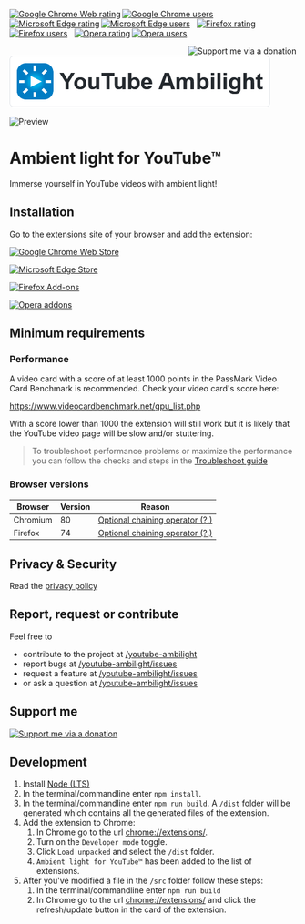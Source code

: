 [![Google Chrome Web rating](https://img.shields.io/chrome-web-store/rating/paponcgjfojgemddooebbgniglhkajkj?logo=googlechrome&color=brightgreen)](https://chrome.google.com/webstore/detail/youtube-ambilight/paponcgjfojgemddooebbgniglhkajkj) [![Google Chrome users](https://img.shields.io/chrome-web-store/users/paponcgjfojgemddooebbgniglhkajkj?logo=googlechrome&color=blue)](https://chrome.google.com/webstore/detail/youtube-ambilight/paponcgjfojgemddooebbgniglhkajkj) &nbsp; [![Microsoft Edge rating](https://img.shields.io/badge/dynamic/json?label=rating&suffix=/5&query=%24.averageRating&url=https%3A%2F%2Fmicrosoftedge.microsoft.com%2Faddons%2Fgetproductdetailsbycrxid%2Fcmggdjjjfembmemhleknmfpakmgggjcf&logo=embarcadero&color=brightgreen)](https://microsoftedge.microsoft.com/addons/detail/cmggdjjjfembmemhleknmfpakmgggjcf) [![Microsoft Edge users](https://img.shields.io/badge/dynamic/json?label=users&query=%24.activeInstallCount&url=https%3A%2F%2Fmicrosoftedge.microsoft.com%2Faddons%2Fgetproductdetailsbycrxid%2Fcmggdjjjfembmemhleknmfpakmgggjcf&logo=embarcadero&color=blue)](https://microsoftedge.microsoft.com/addons/detail/cmggdjjjfembmemhleknmfpakmgggjcf) &nbsp; [![Firefox rating](https://img.shields.io/amo/rating/ambient-light-for-youtube?logo=firefoxbrowser)](https://addons.mozilla.org/en-US/firefox/addon/ambient-light-for-youtube/) [![Firefox users](https://img.shields.io/amo/users/ambient-light-for-youtube?logo=firefoxbrowser&color=blue)](https://addons.mozilla.org/en-US/firefox/addon/ambient-light-for-youtube/) &nbsp; [![Opera rating](https://img.shields.io/badge/rating-4.4/5-brightgreen?logo=opera)](https://addons.opera.com/nl/extensions/details/youtube-ambilight/) [![Opera users](https://img.shields.io/badge/downloads-20k-blue?logo=opera)](https://addons.opera.com/nl/extensions/details/youtube-ambilight/)

<a href="https://ko-fi.com/G2G59EK8L" rel="noopener">
  <img align="right" src="https://github.com/WesselKroos/youtube-ambilight/blob/master/src/images/donate.svg?raw=true" title="Support me via a donation">
</a>

[![Ambient light for YouTube™](https://github.com/WesselKroos/youtube-ambilight/blob/master/assets/heading.png?raw=true)](https://github.com/WesselKroos/youtube-ambilight#readme)

![Preview](https://github.com/WesselKroos/chrome-youtube-ambilight/blob/master/assets/readme/screenshot-1.jpg?raw=true)


# Ambient light for YouTube™
Immerse yourself in YouTube videos with ambient light!

## Installation
Go to the extensions site of your browser and add the extension:

[![Google Chrome Web Store](https://github.com/WesselKroos/youtube-ambilight/blob/master/assets/browsers/Google%20Chrome.png?raw=true)](https://chrome.google.com/webstore/detail/youtube-ambilight/paponcgjfojgemddooebbgniglhkajkj)

[![Microsoft Edge Store](https://github.com/WesselKroos/chrome-youtube-ambilight/blob/master/assets/browsers/Microsoft%20Edge.png?raw=true)](https://microsoftedge.microsoft.com/addons/detail/cmggdjjjfembmemhleknmfpakmgggjcf)

[![Firefox Add-ons](https://github.com/WesselKroos/chrome-youtube-ambilight/blob/master/assets/browsers/Firefox.png?raw=true)](https://addons.mozilla.org/en-US/firefox/addon/ambient-light-for-youtube/)

[![Opera addons](https://github.com/WesselKroos/youtube-ambilight/blob/master/assets/browsers/Opera.png?raw=true)](https://addons.opera.com/nl/extensions/details/youtube-ambilight/)


## Minimum requirements

### Performance
A video card with a score of at least 1000 points in the PassMark Video Card Benchmark is recommended.
Check your video card's score here:

https://www.videocardbenchmark.net/gpu_list.php

With a score lower than 1000 the extension will still work but it is likely that the YouTube video page will be slow and/or stuttering.
> To troubleshoot performance problems or maximize the performance you can follow the checks and steps in the [Troubleshoot guide](https://github.com/WesselKroos/youtube-ambilight/blob/master/TROUBLESHOOT.md)


### Browser versions
| Browser  | Version | Reason |
| -------- | ------- | ------ |
| Chromium | 80      | [Optional chaining operator (?.)](https://caniuse.com/mdn-javascript_operators_optional_chaining) |
| Firefox  | 74      | [Optional chaining operator (?.)](https://caniuse.com/mdn-javascript_operators_optional_chaining) |


## Privacy & Security
Read the [privacy policy](/PRIVACY-POLICY.md)


## Report, request or contribute
Feel free to 
- contribute to the project at [/youtube-ambilight](https://github.com/WesselKroos/youtube-ambilight)
- report bugs at [/youtube-ambilight/issues](https://github.com/WesselKroos/youtube-ambilight/issues)
- request a feature at [/youtube-ambilight/issues](https://github.com/WesselKroos/youtube-ambilight/issues)
- or ask a question at [/youtube-ambilight/issues](https://github.com/WesselKroos/youtube-ambilight/issues)


## Support me
[![Support me via a donation](https://github.com/WesselKroos/youtube-ambilight/blob/master/src/images/donate.svg?raw=true)](https://ko-fi.com/G2G59EK8L)


## Development
1. Install [Node (LTS)](https://nodejs.org/en/download/)
2. In the terminal/commandline enter `npm install`.
3. In the terminal/commandline enter `npm run build`. A `/dist` folder will be generated which contains all the generated files of the extension.
4. Add the extension to Chrome:
    1. In Chrome go to the url [chrome://extensions/](chrome://extensions/).
    2. Turn on the `Developer mode` toggle.
    3. Click `Load unpacked` and select the `/dist` folder.
    4. `Ambient light for YouTube™` has been added to the list of extensions.
5. After you've modified a file in the `/src` folder follow these steps:
    1. In the terminal/commandline enter `npm run build`
    2. In Chrome go to the url [chrome://extensions/](chrome://extensions/) and click the refresh/update button in the card of the extension.
